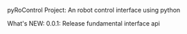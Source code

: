 pyRoControl Project:
  An robot control interface using python

What's NEW:
  0.0.1: Release fundamental interface api

